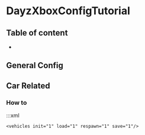# DayzXboxConfigTutorial

## Table of content
-


## General Config


## Car Related

### How to 

:::xml
```
<vehicles init="1" load="1" respawn="1" save="1"/>
```
